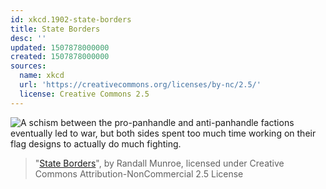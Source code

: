 ```yaml
---
id: xkcd.1902-state-borders
title: State Borders
desc: ''
updated: 1507878000000
created: 1507878000000
sources:
  name: xkcd
  url: 'https://creativecommons.org/licenses/by-nc/2.5/'
  license: Creative Commons 2.5
---
```

![A schism between the pro-panhandle and anti-panhandle factions eventually led to war, but both sides spent too much time working on their flag designs to actually do much fighting.](https://imgs.xkcd.com/comics/state_borders.png)
> "[State Borders](https://xkcd.com/1902/)", by Randall Munroe, licensed under Creative Commons Attribution-NonCommercial 2.5 License
